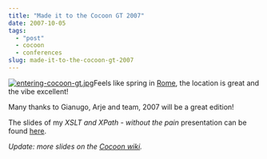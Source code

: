 ```yaml
---
title: "Made it to the Cocoon GT 2007"
date: 2007-10-05
tags: 
  - "post"
  - cocoon
  - conferences
slug: made-it-to-the-cocoon-gt-2007
---
```


[![entering-cocoon-gt.jpg](/assets/images/movable-type-blog-archives/entering-cocoon-gt.jpg)](http://www.cocoongt.org)Feels like spring in [Rome](http://www.cocoongt.org), the location is great and the vibe excellent!

Many thanks to Gianugo, Arje and team, 2007 will be a great edition!

The slides of my _XSLT and XPath - without the pain_ presentation can be found [here](http://people.apache.org/~bdelacretaz/slides/bdelacretaz-xslt-aceu07.pdf).

_Update: more slides on the [Cocoon wiki](http://wiki.apache.org/cocoon/GT2007Notes)._
